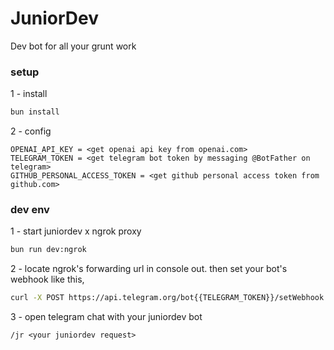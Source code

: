 # JuniorDev
Dev bot for all your grunt work

### setup
1 - install
```bash
bun install
```

2 - config
```
OPENAI_API_KEY = <get openai api key from openai.com>
TELEGRAM_TOKEN = <get telegram bot token by messaging @BotFather on telegram>
GITHUB_PERSONAL_ACCESS_TOKEN = <get github personal access token from github.com>
```

### dev env
1 - start juniordev x ngrok proxy
```bash
bun run dev:ngrok
```

2 - locate ngrok's forwarding url in console out. then set your bot's webhook like this,
```bash
curl -X POST https://api.telegram.org/bot{{TELEGRAM_TOKEN}}/setWebhook -H "Content-type: application/json" -d '{"url": "{{NGROK_FORWARDING_URL}}/api/telegram/hook"}'
```

3 - open telegram chat with your juniordev bot
```
/jr <your juniordev request>
```
